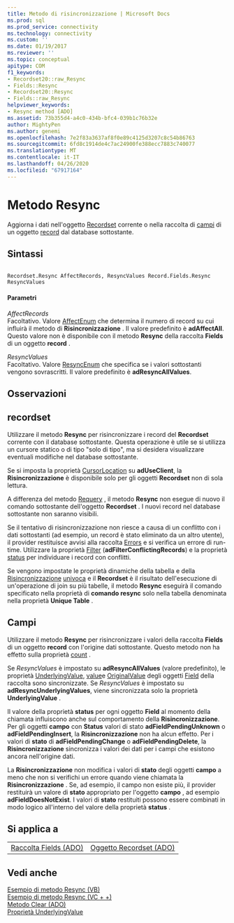 ```yaml
---
title: Metodo di risincronizzazione | Microsoft Docs
ms.prod: sql
ms.prod_service: connectivity
ms.technology: connectivity
ms.custom: ''
ms.date: 01/19/2017
ms.reviewer: ''
ms.topic: conceptual
apitype: COM
f1_keywords:
- Recordset20::raw_Resync
- Fields::Resync
- Recordset20::Resync
- Fields::raw_Resync
helpviewer_keywords:
- Resync method [ADO]
ms.assetid: 73b355d4-a4c0-434b-bfc4-039b1c76b32e
author: MightyPen
ms.author: genemi
ms.openlocfilehash: 7e2f83a3637af8f0e89c4125d3207c8c54b86763
ms.sourcegitcommit: 6fd8c1914de4c7ac24900fe388ecc7883c740077
ms.translationtype: MT
ms.contentlocale: it-IT
ms.lasthandoff: 04/26/2020
ms.locfileid: "67917164"
---
```

# <a name="resync-method"></a>Metodo Resync
Aggiorna i dati nell'oggetto [Recordset](../../../ado/reference/ado-api/recordset-object-ado.md) corrente o nella raccolta di [campi](../../../ado/reference/ado-api/fields-collection-ado.md) di un oggetto [record](../../../ado/reference/ado-api/record-object-ado.md) dal database sottostante.  
  
## <a name="syntax"></a>Sintassi  
  
```  
  
Recordset.Resync AffectRecords, ResyncValues Record.Fields.Resync ResyncValues  
```  
  
#### <a name="parameters"></a>Parametri  
 *AffectRecords*  
 Facoltativo. Valore [AffectEnum](../../../ado/reference/ado-api/affectenum.md) che determina il numero di record su cui influirà il metodo di **Risincronizzazione** . Il valore predefinito è **adAffectAll**. Questo valore non è disponibile con il metodo **Resync** della raccolta **Fields** di un oggetto **record** .  
  
 *ResyncValues*  
 Facoltativo. Valore [ResyncEnum](../../../ado/reference/ado-api/resyncenum.md) che specifica se i valori sottostanti vengono sovrascritti. Il valore predefinito è **adResyncAllValues**.  
  
## <a name="remarks"></a>Osservazioni  
  
## <a name="recordset"></a>recordset  
 Utilizzare il metodo **Resync** per risincronizzare i record del **Recordset** corrente con il database sottostante. Questa operazione è utile se si utilizza un cursore statico o di tipo "solo di tipo", ma si desidera visualizzare eventuali modifiche nel database sottostante.  
  
 Se si imposta la proprietà [CursorLocation](../../../ado/reference/ado-api/cursorlocation-property-ado.md) su **adUseClient**, la **Risincronizzazione** è disponibile solo per gli oggetti **Recordset** non di sola lettura.  
  
 A differenza del metodo [Requery](../../../ado/reference/ado-api/requery-method.md) , il metodo **Resync** non esegue di nuovo il comando sottostante dell'oggetto **Recordset** . I nuovi record nel database sottostante non saranno visibili.  
  
 Se il tentativo di risincronizzazione non riesce a causa di un conflitto con i dati sottostanti (ad esempio, un record è stato eliminato da un altro utente), il provider restituisce avvisi alla raccolta [Errors](../../../ado/reference/ado-api/errors-collection-ado.md) e si verifica un errore di run-time. Utilizzare la proprietà [Filter](../../../ado/reference/ado-api/filter-property.md) (**adFilterConflictingRecords**) e la proprietà [status](../../../ado/reference/ado-api/status-property-ado-recordset.md) per individuare i record con conflitti.  
  
 Se vengono impostate le proprietà dinamiche della tabella e della [Risincronizzazione](../../../ado/reference/ado-api/resync-command-property-dynamic-ado.md) [univoca](../../../ado/reference/ado-api/unique-table-unique-schema-unique-catalog-properties-dynamic-ado.md) e il **Recordset** è il risultato dell'esecuzione di un'operazione di join su più tabelle, il metodo **Resync** eseguirà il comando specificato nella proprietà di **comando resync** solo nella tabella denominata nella proprietà **Unique Table** .  
  
## <a name="fields"></a>Campi  
 Utilizzare il metodo **Resync** per risincronizzare i valori della raccolta **Fields** di un oggetto **record** con l'origine dati sottostante. Questo metodo non ha effetto sulla proprietà [count](../../../ado/reference/ado-api/count-property-ado.md) .  
  
 Se *ResyncValues* è impostato su **adResyncAllValues** (valore predefinito), le proprietà [UnderlyingValue](../../../ado/reference/ado-api/underlyingvalue-property.md), [value](../../../ado/reference/ado-api/value-property-ado.md)e [OriginalValue](../../../ado/reference/ado-api/originalvalue-property-ado.md) degli oggetti [Field](../../../ado/reference/ado-api/field-object.md) della raccolta sono sincronizzate. Se *ResyncValues* è impostato su **adResyncUnderlyingValues**, viene sincronizzata solo la proprietà **UnderlyingValue** .  
  
 Il valore della proprietà **status** per ogni oggetto **Field** al momento della chiamata influiscono anche sul comportamento della **Risincronizzazione**. Per gli oggetti **campo** con **Status** valori di stato **adFieldPendingUnknown** o **adFieldPendingInsert**, la **Risincronizzazione** non ha alcun effetto. Per i valori di **stato** di **adFieldPendingChange** o **adFieldPendingDelete**, la **Risincronizzazione** sincronizza i valori dei dati per i campi che esistono ancora nell'origine dati.  
  
 La **Risincronizzazione** non modifica i valori di **stato** degli oggetti **campo** a meno che non si verifichi un errore quando viene chiamata la **Risincronizzazione** . Se, ad esempio, il campo non esiste più, il provider restituirà un valore di **stato** appropriato per l'oggetto **campo** , ad esempio **adFieldDoesNotExist**. I valori di **stato** restituiti possono essere combinati in modo logico all'interno del valore della proprietà **status** .  
  
## <a name="applies-to"></a>Si applica a  
  
|||  
|-|-|  
|[Raccolta Fields (ADO)](../../../ado/reference/ado-api/fields-collection-ado.md)|[Oggetto Recordset (ADO)](../../../ado/reference/ado-api/recordset-object-ado.md)|  
  
## <a name="see-also"></a>Vedi anche  
 [Esempio di metodo Resync (VB)](../../../ado/reference/ado-api/resync-method-example-vb.md)   
 [Esempio di metodo Resync (VC + +)](../../../ado/reference/ado-api/resync-method-example-vc.md)   
 [Metodo Clear (ADO)](../../../ado/reference/ado-api/clear-method-ado.md)   
 [Proprietà UnderlyingValue](../../../ado/reference/ado-api/underlyingvalue-property.md)
